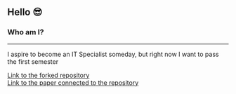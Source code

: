 ## Hello 😎
### Who am I?
***
I aspire to become an IT Specialist someday, but right now I want to pass the first semester<br>

[Link to the forked repository](https://github.com/MTSSkibid/Rubick-s-Cube-Dataset)<br>
[Link to the paper connected to the repository](https://arxiv.org/pdf/1901.03470v1)

